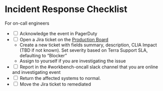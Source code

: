 # Incident Response Checklist
For on-call engineers

- <input type='checkbox'> Acknowledge the event in PagerDuty
- <input type='checkbox'> Open a Jira ticket on the [Production Board](https://broadworkbench.atlassian.net/secure/RapidBoard.jspa?rapidView=15&projectKey=PROD&selectedIssue=PROD-324)
    - Create a new ticket with fields summary, description, CLIA Impact (TBD if not known).  Set severity based on Terra Support SLA, defaulting to “Blocker”
    - Assign to yourself if you are investigating the issue
- <input type='checkbox'> Report in the #workbench-oncall slack channel that you are online and investigating event
- <input type='checkbox'> Return the affected systems to normal.
- <input type='checkbox'> Move the Jira ticket to remediated
